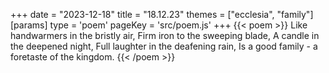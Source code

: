 +++
date = "2023-12-18"
title = "18.12.23"
themes = ["ecclesia", "family"]
[params]
  type = 'poem'
  pageKey = 'src/poem.js'
+++
{{< poem >}}
Like handwarmers in the bristly air,
Firm iron to the sweeping blade,
A candle in the deepened night,
Full laughter in the deafening rain,
Is a good family - a foretaste of the kingdom.
{{< /poem >}}